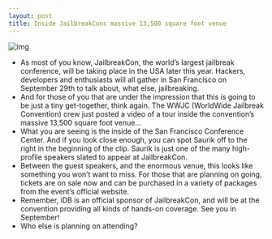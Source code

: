 ```yaml
---
layout: post
title: Inside JailbreakCons massive 13,500 square foot venue
---
```

![img](http://media.idownloadblog.com/wp-content/uploads/2012/04/south-san-fran-conference.jpg)
* As most of you know, JailbreakCon, the world’s largest jailbreak conference, will be taking place in the USA later this year. Hackers, developers and enthusiasts will all gather in San Francisco on September 29th to talk about, what else, jailbreaking.
* And for those of you that are under the impression that this is going to be just a tiny get-together, think again. The WWJC (WorldWide Jailbreak Convention) crew just posted a video of a tour inside the convention’s massive 13,500 square foot venue…
* What you are seeing is the inside of the San Francisco Conference Center. And if you look close enough, you can spot Saurik off to the right in the beginning of the clip. Saurik is just one of the many high-profile speakers slated to appear at JailbreakCon.
* Between the guest speakers, and the enormous venue, this looks like something you won’t want to miss. For those that are planning on going, tickets are on sale now and can be purchased in a variety of packages from the event’s official website.
* Remember, iDB is an official sponsor of JailbreakCon, and will be at the convention providing all kinds of hands-on coverage. See you in September!
* Who else is planning on attending?

